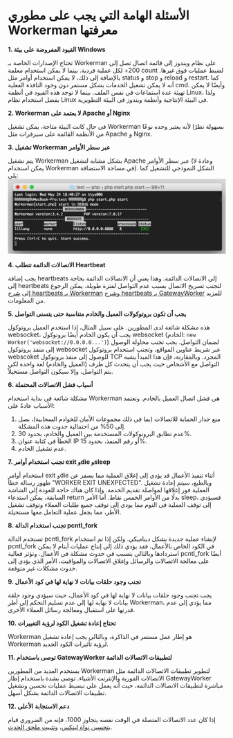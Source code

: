 # الأسئلة الهامة التي يجب على مطوري Workerman معرفتها

**1. القيود المفروضة على بيئة Windows**

تحتاج الإصدارات الخاصة بـ Workerman على نظام ويندوز إلى قائمة اتصال تصل إلى 200+ لكل عملية فردية. بينما لا يمكن استخدام معلمة count لضبط عمليات فوق غيرها. بالإضافة إلى ذلك، لا يمكن استخدام أوامر مثل status و stop و reload و restart. كما أنه لا يمكن تشغيل الخدمات بشكل مستمر دون وجود النافذة الفعلية cmd. وأيضًا لا يمكن تهيئة عدة استماعات في نفس الملف. بينما لا توجد هذه القيود في أنظمة Linux، ولذا يفضل استخدام نظام Linux في البيئة الإنتاجية وأنظمة ويندوز في البيئة التطويرية.

**2. Workerman لا يعتمد على Apache أو Nginx**

في حال كانت البيئة متاحة، يمكن تشغيل Workerman بسهولة نظرًا لأنه يعتبر وحده نوعًا من الأنظمة القائمة على سيرفرات مثل Apache و Nginx.

**3. تشغيل Workerman عبر سطر الأوامر**

يتم تشغيل Workerman بشكل مشابه لتشغيل Apache عبر سطر الأوامر (وعادة لا يمكن استخدام Workerman في مساحة الاستضافة). الشكل النموذجي للتشغيل كما يلي:
![](image/screenshot_1495622774534.png)

**4. الاتصالات الدائمة تتطلب Heartbeat**

يجب إضافة heartbeats إلى الاتصالات الدائمة. وهذا يعني أن الاتصالات الدائمة بحاجة إلى heartbeats لتجنب تسريح الاتصال بسبب عدم التواصل لفترة طويلة. يمكن الرجوع إلى [شرح heartbeats بـ Workerman](faq/heartbeat.md) و[شرح heartbeats بـ GatewayWorker](https://www.workerman.net/doc/gateway-worker/heartbeat.html) للمزيد من المعلومات.

**5. يجب أن تكون بروتوكولات العميل والخادم متناسبة حتى يتسنى التواصل**

هذه مشكلة شائعة لدى المطورين. على سبيل المثال، إذا استخدم العميل بروتوكول websocket، يجب أن يكون الخادم أيضًا بروتوكول websocket (الخادم: `new Worker('websocket://0.0.0.0...')`) لضمان التواصل. يجب تجنب محاولة الوصول إلى منفذ بروتوكول websocket عبر شريط عناوين المواقع، وتجنب استخدام بروتوكول webscoket للوصول إلى منفذ بروتوكول TCP المجرد. وبالمقارنة، فإن هذا المبدأ يشبه التواصل مع الأشخاص حيث يجب أن يتحدث كل طرف (العميل والخادم) لغة واحدة لكي يتم التواصل، وإلا سيكون التواصل مستحيلاً.

**6. أسباب فشل الاتصالات المحتملة**

مشكلة شائعة في بداية استخدام Workerman هي فشل اتصال العميل بالخادم. وتعتمد الأسباب عادةً على:
1. منع جدار الحماية للاتصالات (بما في ذلك مجموعات الأمان للخوادم السحابية)، يصل إلى 50% من احتمالية حدوث هذه المشكلة.
2. عدم تطابق البروتوكولات المستخدمة بين العميل والخادم، بحدود 30%.
3. الخطأ في كتابة عنوان IP أو رقم المنفذ، بحدود 15%.
4. عدم تشغيل الخادم.

**7. تجنب استخدام أوامر exit وdie وsleep**

استخدام أوامر exit وdie أثناء تنفيذ الأعمال قد يؤدي إلى إغلاق العملية مما يسفر عن ظهور رسالة خطأ "WORKER EXIT UNEXPECTED". وبالطبع، سيتم إعادة تشغيل العملية فور إغلاقها لمواصلة تقديم الخدمة. وإذا كان هناك حاجة للعودة إلى الشاشة السابقة، يمكن استدعاء return بدلًا من الأوامر الخمس نقاط. أما الأمر sleep، فسيؤدي إلى توقف العملية في النوم مما يودي إلى توقف جميع طلبات العملاء وتوقف تشغيل الأطر، مما يجعل عملية التعامل معها مستحيلة.

**8. تجنب استخدام الدالة pcntl_fork**

تستخدم الدالة pcntl_fork لإنشاء عملية جديدة بشكل ديناميكي. ولكن إذا تم استخدام pcntl_fork في الكود الخاص بالأعمال، فقد يؤدي ذلك إلى إنتاج عمليات أيتام لا يمكن استردادها وبالتالي يتسبب في حدوث مشكلة في الأعمال. وتؤثر فعالية pcntl_fork أيضًا على معالجة الاتصالات والرسائل وإغلاق الاتصالات والمواقيت، الأمر الذي يؤدي إلى حدوث مشكلات غير متوقعة.

**9. تجنب وجود حلقات بيانات لا نهاية لها في كود الأعمال**

يجب تجنب وجود حلقات بيانات لا نهاية لها في كود الأعمال، حيث سيؤدي وجود حلقة بيانات لا نهاية لها إلى عدم تسليم التحكم إلى أطر Workerman، مما يؤدي إلى عدم قدرتها على استقبال ومعالجة رسائل العملاء الأخرى.

**10. تحتاج إعادة تشغيل الكود لرؤية التغييرات**

Workerman هو إطار عمل مستمر في الذاكرة، وبالتالي يجب إعادة تشغيل Workerman لرؤية تأثيرات الكود الجديد.

**11. توصى باستخدام GatewayWorker لتطبيقات الاتصالات الدائمة**

يستخدم العديد من المطورين Workerman لتطوير تطبيقات الاتصالات الدائمة مثل الاتصالات الفورية والإنترنت الأشياء. توصى بشدة باستخدام إطار GatewayWorker مباشرة لتطبيقات الاتصالات الدائمة، حيث أنه يعمل على تبسيط عمليات تحسين وتشغيل تطبيقات الاتصالات الدائمة بشكل أسهل.

**12. دعم الاستجابة الأعلى**

إذا كان عدد الاتصالات المتصلة في الوقت نفسه يتجاوز 1000، فإنه من الضروري قيام  [بتحسين نواة لينكس](appendices/kernel-optimization.md)، و[تثبيت ملحق الحدث](appendices/install-extension.md).


